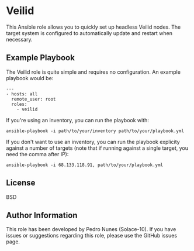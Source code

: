 Veilid
======

This Ansible role allows you to quickly set up headless Veilid nodes. The target system is configured to automatically update and restart when necessary.

Example Playbook
----------------

The Veilid role is quite simple and requires no configuration. An example playbook would be:

```
---
- hosts: all
  remote_user: root
  roles:
    - veilid
```

If you're using an inventory, you can run the playbook with:

```
ansible-playbook -i path/to/your/inventory path/to/your/playbook.yml
```

If you don't want to use an inventory, you can run the playbook explicity against a number of targets (note that if running against a single target, you need the comma after IP):

```
ansible-playbook -i 68.133.118.91, path/to/your/playbook.yml
```

License
-------

BSD

Author Information
------------------

This role has been developed by Pedro Nunes (Solace-10). If you have issues or suggestions regarding this role, please use the GitHub issues page.
